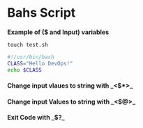 # Bahs Script

__Example of ($ and Input) variables__

`touch test.sh`

```bash
#!/usr/bin/bash
CLASS="Hello DevOps!"
echo $CLASS
```







#### **Change input vlaues to string with _**<$*>**_**

#### **Change input Values to string with _**<$@>**_**

#### **Exit Code with _**$?**_**


